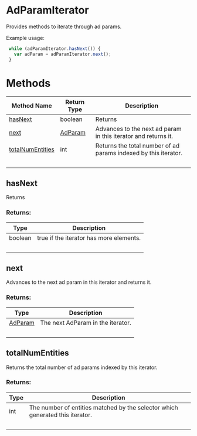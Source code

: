 # AdParamIterator
Provides methods to iterate through ad params.

Example usage:
```javascript
 while (adParamIterator.hasNext()) {
   var adParam = adParamIterator.next();
 }
```

# Methods
|Method Name|Return Type|Description|
|-|-|-
[hasNext](#hasnext)|boolean|Returns <br />
[next](#next)|[AdParam](./AdParam)|Advances to the next ad param in this iterator and returns it.<br />
[totalNumEntities](#totalnumentities)|int|Returns the total number of ad params indexed by this iterator.<br />
&nbsp;|&nbsp;|&nbsp;

## <a name="hasnext"></a>hasNext
Returns 

### Returns:
|Type|Description|
|-|-
boolean|true if the iterator has more elements.
&nbsp;|&nbsp;
## <a name="next"></a>next
Advances to the next ad param in this iterator and returns it.

### Returns:
|Type|Description|
|-|-
[AdParam](./AdParam)|The next AdParam in the iterator.
&nbsp;|&nbsp;
## <a name="totalnumentities"></a>totalNumEntities
Returns the total number of ad params indexed by this iterator.

### Returns:
|Type|Description|
|-|-
int|The number of entities matched by the selector which generated this iterator.
&nbsp;|&nbsp;
